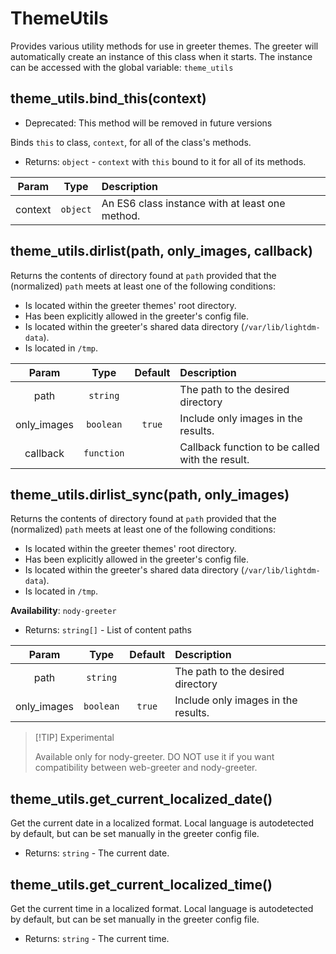# ThemeUtils

Provides various utility methods for use in greeter themes. The greeter will
automatically create an instance of this class when it starts. The instance can
be accessed with the global variable: `theme_utils`

## theme_utils.bind_this(context) <Deprecated />

- Deprecated: This method will be removed in future versions

Binds `this` to class, `context`, for all of the class's methods.

- Returns: `object` - `context` with `this` bound to it for all of its methods.

|  Param  |   Type   | Description                                     |
| :-----: | :------: | :---------------------------------------------- |
| context | `object` | An ES6 class instance with at least one method. |

## theme_utils.dirlist(path, only_images, callback)

Returns the contents of directory found at `path` provided that the (normalized)
`path` meets at least one of the following conditions:

- Is located within the greeter themes' root directory.
- Has been explicitly allowed in the greeter's config file.
- Is located within the greeter's shared data directory
  (`/var/lib/lightdm-data`).
- Is located in `/tmp`.

|    Param    |    Type    | Default | Description                                     |
| :---------: | :--------: | :-----: | :---------------------------------------------- |
|    path     |  `string`  |         | The path to the desired directory               |
| only_images | `boolean`  | `true`  | Include only images in the results.             |
|  callback   | `function` |         | Callback function to be called with the result. |

## theme_utils.dirlist_sync(path, only_images)

Returns the contents of directory found at `path` provided that the (normalized)
`path` meets at least one of the following conditions:

- Is located within the greeter themes' root directory.
- Has been explicitly allowed in the greeter's config file.
- Is located within the greeter's shared data directory
  (`/var/lib/lightdm-data`).
- Is located in `/tmp`.

**Availability**: `nody-greeter`

- Returns: `string[]` - List of content paths

|    Param    |   Type    | Default | Description                         |
| :---------: | :-------: | :-----: | :---------------------------------- |
|    path     | `string`  |         | The path to the desired directory   |
| only_images | `boolean` | `true`  | Include only images in the results. |

> [!TIP] Experimental
>
> Available only for nody-greeter. DO NOT use it if you want compatibility
> between web-greeter and nody-greeter.

## theme_utils.get_current_localized_date()

Get the current date in a localized format. Local language is autodetected by
default, but can be set manually in the greeter config file.

- Returns: `string` - The current date.

## theme_utils.get_current_localized_time()

Get the current time in a localized format. Local language is autodetected by
default, but can be set manually in the greeter config file.

- Returns: `string` - The current time.
